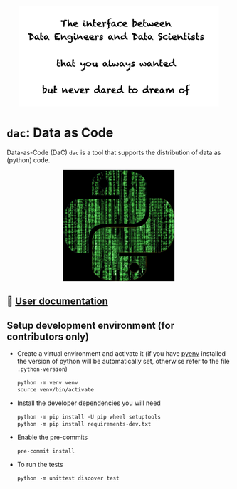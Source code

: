 <div align="center">
  <img src="docs/img/motto.png" alt="drawing" width="450"/>
</div>

# `dac`: Data as Code

Data-as-Code (DaC) `dac` is a tool that supports the distribution of data as (python) code.

<div align="center">
  <img src="docs/img/logo.jpg" alt="drawing" width="250"/>
</div>


## 📔 [User documentation](https://data-as-code.github.io/dac/)


## Setup development environment (for contributors only)

* Create a virtual environment and activate it (if you have [pyenv](https://github.com/pyenv/pyenv) installed the
  version of python will be automatically set, otherwise refer to the file `.python-version`)
  ```shell
  python -m venv venv
  source venv/bin/activate
  ```

* Install the developer dependencies you will need
  ```shell
  python -m pip install -U pip wheel setuptools
  python -m pip install requirements-dev.txt
  ```

* Enable the pre-commits
  ```shell
  pre-commit install
  ```

* To run the tests
  ```shell
  python -m unittest discover test
  ```
